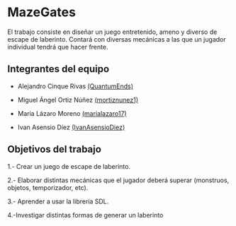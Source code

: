 # MazeGates

El trabajo consiste en diseñar un juego entretenido, ameno y diverso de escape de laberinto.
Contará con diversas mecánicas a las que un jugador individual tendrá que hacer frente.

## Integrantes del equipo

* Alejandro Cinque Rivas [(QuantumEnds)](https://github.com/QuantumEnds)

* Miguel Ángel Ortiz Núñez [(mortiznunez1)](https://github.com/mortiznunez1)

* Maria Lázaro Moreno [(marialazaro17)](https://github.com/marialazaro17)

* Ivan Asensio Díez [(IvanAsensioDiez)](https://github.com/IvanAsensioDiez)

## Objetivos del trabajo

1.- Crear un juego de escape de laberinto.

2.- Elaborar distintas mecánicas que el jugador deberá superar (monstruos, objetos, temporizador, etc).

3.- Aprender a usar la librería SDL.

4.-Investigar distintas formas de generar un laberinto